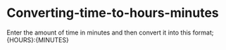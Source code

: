 # Converting-time-to-hours-minutes
Enter the amount of time in minutes and then convert it into this format; {HOURS}:{MINUTES}
